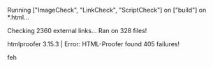 Running ["ImageCheck", "LinkCheck", "ScriptCheck"] on ["build"] on *.html... 


Checking 2360 external links...
Ran on 328 files!


htmlproofer 3.15.3 | Error:  HTML-Proofer found 405 failures!

feh
